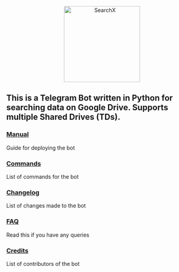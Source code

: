 <p align="center">

<img width="200" src="https://cdn.dribbble.com/users/1501052/screenshots/5468049/searching_tickets.gif" alt="SearchX">

</p> 


<p align="center">

## This is a Telegram Bot written in Python for searching data on Google Drive. Supports multiple Shared Drives (TDs).

</p>


### [Manual](https://github.com/l3v11/SearchX/wiki)

Guide for deploying the bot

### [Commands](https://github.com/l3v11/SearchX/wiki/Bot-Commands)

List of commands for the bot

### [Changelog](https://github.com/l3v11/SearchX/wiki/Changelog)

List of changes made to the bot

### [FAQ](https://github.com/l3v11/SearchX/wiki/Frequently-Asked-Questions)

Read this if you have any queries

### [Credits](https://github.com/l3v11/SearchX/wiki/Credits)

List of contributors of the bot
